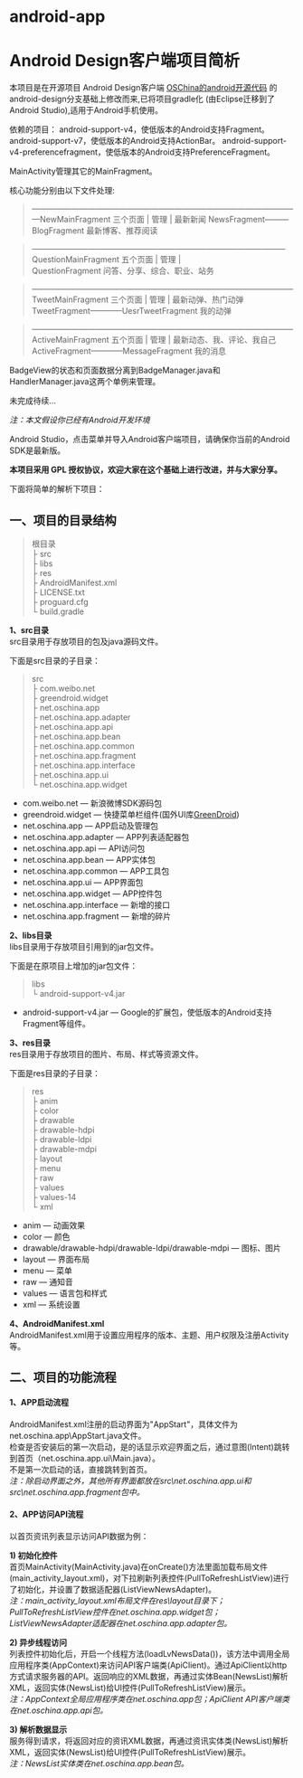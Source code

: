 android-app
===========

# **Android Design客户端项目简析** #

本项目是在开源项目 Android Design客户端 [OSChina的android开源代码](https://gitee.com/tar/android-app)  的android-design分支基础上修改而来,已将项目gradle化
(由Eclipse迁移到了Android Studio),适用于Android手机使用。

依赖的项目：
android-support-v4，使低版本的Android支持Fragment。
android-support-v7，使低版本的Android支持ActionBar。
android-support-v4-preferencefragment，使低版本的Android支持PreferenceFragment。

MainActivity管理其它的MainFragment。

核心功能分别由以下文件处理:

> ——————————————————————————————————NewMainFragment              三个页面
						  			     |
					  			             管理
					  		    	     |
 	   			    最新新闻    NewsFragment———BlogFragment     最新博客、推荐阅读



> ————————————————————————————————QuestionMainFragment           五个页面
										  |
					 	  			       管理
					  					  |  
 	          	   				   QuestionFragment     问答、分享、综合、职业、站务
 		 

 
> —————————————————————————————————TweetMainFragment             三个页面
										  |
								 	       管理
					  					  |
	         最新动弹、热门动弹   TweetFragment————UesrTweetFragment   我的动弹
	
	
	
> —————————————————————————————————ActiveMainFragment            五个页面
					 					  |
								 	       管理
					  					  |
 最新动态、我、评论、我自己   ActiveFragment————MessageFragment     我的消息
 
 		  
BadgeView的状态和页面数据分离到BadgeManager.java和HandlerManager.java这两个单例来管理。


未完成待续...



*注：本文假设你已经有Android开发环境*

Android Studio，点击菜单并导入Android客户端项目，请确保你当前的Android SDK是最新版。<br>


**本项目采用 GPL 授权协议，欢迎大家在这个基础上进行改进，并与大家分享。**

下面将简单的解析下项目：

## **一、项目的目录结构** ##
> 根目录<br>
> ├ src<br>
> ├ libs<br>
> ├ res<br>
> ├ AndroidManifest.xml<br>
> ├ LICENSE.txt<br>
> ├ proguard.cfg<br>
> └ build.gradle<br>


**1、src目录**<br>
src目录用于存放项目的包及java源码文件。

下面是src目录的子目录：
> src<br>
> ├ com.weibo.net<br>
> ├ greendroid.widget<br>
> ├ net.oschina.app<br>
> ├ net.oschina.app.adapter<br>
> ├ net.oschina.app.api<br>
> ├ net.oschina.app.bean<br>
> ├ net.oschina.app.common<br>
> ├ net.oschina.app.fragment<br>
> ├ net.oschina.app.interface<br>
> ├ net.oschina.app.ui<br>
> └ net.oschina.app.widget<br>

- com.weibo.net — 新浪微博SDK源码包
- greendroid.widget — 快捷菜单栏组件(国外UI库[GreenDroid](http://www.oschina.net/p/greendroid))
- net.oschina.app — APP启动及管理包
- net.oschina.app.adapter — APP列表适配器包
- net.oschina.app.api — API访问包
- net.oschina.app.bean — APP实体包
- net.oschina.app.common — APP工具包
- net.oschina.app.ui — APP界面包
- net.oschina.app.widget — APP控件包
- net.oschina.app.interface — 新增的接口
- net.oschina.app.fragment — 新增的碎片


**2、libs目录**<br>
libs目录用于存放项目引用到的jar包文件。

下面是在原项目上增加的jar包文件：
> libs<br>
> └ android-support-v4.jar<br>

- android-support-v4.jar — Google的扩展包，使低版本的Android支持Fragment等组件。

**3、res目录**<br>
res目录用于存放项目的图片、布局、样式等资源文件。

下面是res目录的子目录：
> res<br>
> ├ anim<br>
> ├ color<br>
> ├ drawable<br>
> ├ drawable-hdpi<br>
> ├ drawable-ldpi<br>
> ├ drawable-mdpi<br>
> ├ layout<br>
> ├ menu<br>
> ├ raw<br>
> ├ values<br>
> ├ values-14<br>
> └ xml<br>

- anim — 动画效果
- color — 颜色
- drawable/drawable-hdpi/drawable-ldpi/drawable-mdpi — 图标、图片
- layout — 界面布局
- menu — 菜单
- raw — 通知音
- values — 语言包和样式
- xml — 系统设置

**4、AndroidManifest.xml**<br>
AndroidManifest.xml用于设置应用程序的版本、主题、用户权限及注册Activity等。

## **二、项目的功能流程** ##

#### 1、APP启动流程 ####
AndroidManifest.xml注册的启动界面为"AppStart"，具体文件为net.oschina.app\AppStart.java文件。<br>检查是否安装后的第一次启动，是的话显示欢迎界面之后，通过意图(Intent)跳转到首页（net.oschina.app.ui\Main.java）。<br>不是第一次启动的话，直接跳转到首页。<br>
*注：除启动界面之外，其他所有界面都放在src\net.oschina.app.ui和src\net.oschina.app.fragment包中。*

#### 2、APP访问API流程 ####

以首页资讯列表显示访问API数据为例：

**1) 初始化控件**<br>
首页MainActivity(MainActivity.java)在onCreate()方法里面加载布局文件(main_activity_layout.xml)，对下拉刷新列表控件(PullToRefreshListView)进行了初始化，并设置了数据适配器(ListViewNewsAdapter)。<br>
*注：main_activity_layout.xml布局文件在res\layout目录下；PullToRefreshListView控件在net.oschina.app.widget包；ListViewNewsAdapter适配器在net.oschina.app.adapter包。*

**2) 异步线程访问**<br>
列表控件初始化后，开启一个线程方法(loadLvNewsData())，该方法中调用全局应用程序类(AppContext)来访问API客户端类(ApiClient)。通过ApiClient以http方式请求服务器的API。返回响应的XML数据，再通过实体Bean(NewsList)解析XML，返回实体(NewsList)给UI控件(PullToRefreshListView)展示。<br>
*注：AppContext全局应用程序类在net.oschina.app包；ApiClient API客户端类在net.oschina.app.api包。*

**3) 解析数据显示**<br>
服务得到请求，将返回对应的资讯XML数据，再通过资讯实体类(NewsList)解析XML，返回实体(NewsList)给UI控件(PullToRefreshListView)展示。<br>
*注：NewsList实体类在net.oschina.app.bean包。*